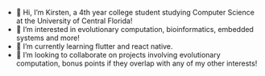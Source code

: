- 👋 Hi, I’m Kirsten, a 4th year college student studying Computer Science at the University of Central Florida!
- 👀 I’m interested in evolutionary computation, bioinformatics, embedded systems and more!
- 🌱 I’m currently learning flutter and react native.
- 💞️ I’m looking to collaborate on projects involving evolutionary computation, bonus points if they overlap with any of my other interests!


<!---
kirsten-wright99/kirsten-wright99 is a ✨ special ✨ repository because its `README.md` (this file) appears on your GitHub profile.
You can click the Preview link to take a look at your changes.
--->
